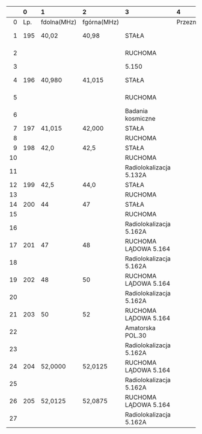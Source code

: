 |    | 0   | 1           | 2           | 3                       | 4             | 5               |
|---:|:----|:------------|:------------|:------------------------|:--------------|:----------------|
|  0 | Lp. | fdolna(MHz) | fgórna(MHz) |                         | Przeznaczenie | Użytkowanie     |
|  1 | 195 | 40,02       | 40,98       | STAŁA                   |               | cywilno-rządowe |
|  2 |     |             |             | RUCHOMA                 |               | cywilno-rządowe |
|  3 |     |             |             | 5.150                   |               |                 |
|  4 | 196 | 40,980      | 41,015      | STAŁA                   |               | cywilno-rządowe |
|  5 |     |             |             | RUCHOMA                 |               | cywilno-rządowe |
|  6 |     |             |             | Badania kosmiczne       |               | cywilne         |
|  7 | 197 | 41,015      | 42,000      | STAŁA                   |               | rządowe         |
|  8 |     |             |             | RUCHOMA                 |               | rządowe         |
|  9 | 198 | 42,0        | 42,5        | STAŁA                   |               | rządowe         |
| 10 |     |             |             | RUCHOMA                 |               | rządowe         |
| 11 |     |             |             | Radiolokalizacja 5.132A |               | cywilno-rządowe |
| 12 | 199 | 42,5        | 44,0        | STAŁA                   |               | rządowe         |
| 13 |     |             |             | RUCHOMA                 |               | rządowe         |
| 14 | 200 | 44          | 47          | STAŁA                   |               | rządowe         |
| 15 |     |             |             | RUCHOMA                 |               | rządowe         |
| 16 |     |             |             | Radiolokalizacja 5.162A |               | cywilno-rządowe |
| 17 | 201 | 47          | 48          | RUCHOMA LĄDOWA 5.164    |               | rządowe         |
| 18 |     |             |             | Radiolokalizacja 5.162A |               | cywilno-rządowe |
| 19 | 202 | 48          | 50          | RUCHOMA LĄDOWA 5.164    |               | cywilno-rządowe |
| 20 |     |             |             | Radiolokalizacja 5.162A |               | cywilno-rządowe |
| 21 | 203 | 50          | 52          | RUCHOMA LĄDOWA 5.164    |               | rządowe         |
| 22 |     |             |             | Amatorska POL.30        |               | cywilne         |
| 23 |     |             |             | Radiolokalizacja 5.162A |               | cywilno-rządowe |
| 24 | 204 | 52,0000     | 52,0125     | RUCHOMA LĄDOWA 5.164    |               | rządowe         |
| 25 |     |             |             | Radiolokalizacja 5.162A |               | cywilno-rządowe |
| 26 | 205 | 52,0125     | 52,0875     | RUCHOMA LĄDOWA 5.164    |               | cywilne         |
| 27 |     |             |             | Radiolokalizacja 5.162A |               | cywilno-rządowe |